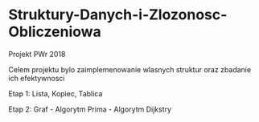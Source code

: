 # Struktury-Danych-i-Zlozonosc-Obliczeniowa
Projekt PWr 2018

Celem projektu bylo zaimplemenowanie wlasnych struktur oraz zbadanie ich efektywnosci

Etap 1: Lista, Kopiec, Tablica

Etap 2: Graf - Algorytm Prima
             - Algorytm Dijkstry
